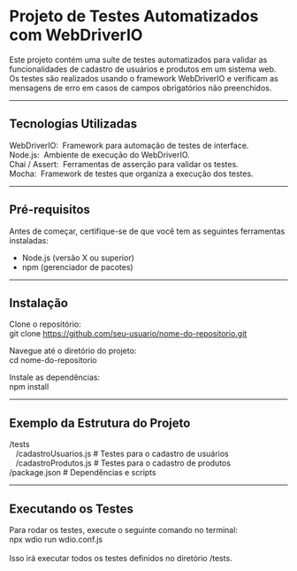 # Projeto de Testes Automatizados com WebDriverIO
Este projeto contém uma suíte de testes automatizados para validar as funcionalidades de cadastro de usuários e produtos em um sistema web. Os testes são realizados usando o framework WebDriverIO e verificam as mensagens de erro em casos de campos obrigatórios não preenchidos.

-----------------------------------------------------------------------------------------------------------------------------------------------------------------------
## Tecnologias Utilizadas
WebDriverIO:&nbsp; Framework para automação de testes de interface.<br>
Node.js:&nbsp; Ambiente de execução do WebDriverIO.<br>
Chai / Assert:&nbsp; Ferramentas de asserção para validar os testes.<br>
Mocha:&nbsp; Framework de testes que organiza a execução dos testes.<br>

-----------------------------------------------------------------------------------------------------------------------------------------------------------------------
## Pré-requisitos
Antes de começar, certifique-se de que você tem as seguintes ferramentas instaladas:

* Node.js (versão X ou superior)
* npm (gerenciador de pacotes)

-----------------------------------------------------------------------------------------------------------------------------------------------------------------------
## Instalação
Clone o repositório:<br>
git clone https://github.com/seu-usuario/nome-do-repositorio.git<br>

Navegue até o diretório do projeto:<br>
cd nome-do-repositorio<br>

Instale as dependências:<br>
npm install

--------------------------------------------------------------------------------------------------------------------------------------------------------------------
## Exemplo da Estrutura do Projeto

/tests<br>
&nbsp;&nbsp;&nbsp;/cadastroUsuarios.js       # Testes para o cadastro de usuários<br>
&nbsp;&nbsp;&nbsp;/cadastroProdutos.js       # Testes para o cadastro de produtos<br>
/package.json                # Dependências e scripts<br>

--------------------------------------------------------------------------------------------------------------------------------------------------------------------
## Executando os Testes
Para rodar os testes, execute o seguinte comando no terminal:<br>
npx wdio run wdio.conf.js<br><br>
Isso irá executar todos os testes definidos no diretório /tests.
